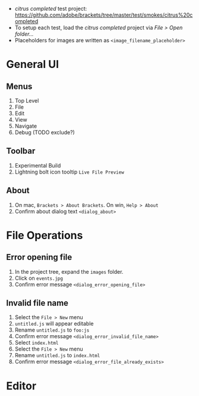 * _citrus completed_ test project: https://github.com/adobe/brackets/tree/master/test/smokes/citrus%20completed
* To setup each test, load the _citrus completed_ project via _File > Open folder..._
* Placeholders for images are written as ``<image_filename_placeholder>``

# General UI

## Menus
1. Top Level
2. File
3. Edit
4. View
5. Navigate
6. Debug (TODO exclude?)

## Toolbar
1. Experimental Build
2. Lightning bolt icon tooltip ``Live File Preview``

## About
1. On mac, ``Brackets > About Brackets``. On win, ``Help > About``
2. Confirm about dialog text ``<dialog_about>``

# File Operations

## Error opening file

1. In the project tree, expand the ``images`` folder.
2. Click on ``events.jpg``
3. Confirm error message ``<dialog_error_opening_file>``

## Invalid file name

1. Select the ``File > New`` menu
2. ``untitled.js`` will appear editable
3. Rename ``untitled.js`` to ``foo:js``
4. Confirm error message ``<dialog_error_invalid_file_name>``
6. Select ``index.html``
7. Select the ``File > New`` menu
8. Rename ``untitled.js`` to ``index.html``
9. Confirm error message ``<dialog_error_file_already_exists>``

# Editor